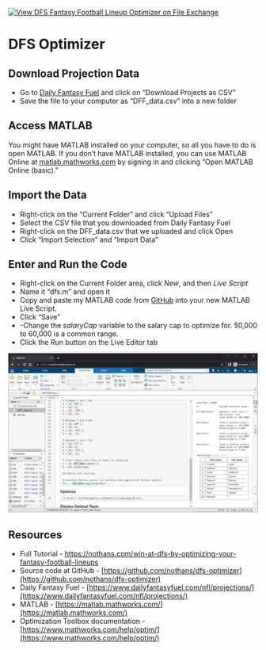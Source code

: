 [![View DFS Fantasy Football Lineup Optimizer on File Exchange](https://www.mathworks.com/matlabcentral/images/matlab-file-exchange.svg)](https://www.mathworks.com/matlabcentral/fileexchange/117835-dfs-fantasy-football-lineup-optimizer)

# DFS Optimizer

## Download Projection Data

* Go to [Daily Fantasy Fuel](https://www.dailyfantasyfuel.com/nfl/projections/) and click on “Download Projects as CSV”
* Save the file to your computer as “DFF_data.csv” into a new folder

## Access MATLAB

You might have MATLAB installed on your computer, so all you have to do is open MATLAB. If you don’t have MATLAB installed, you can use MATLAB Online at  [matlab.mathworks.com](https://matlab.mathworks.com/)  by signing in and clicking “Open MATLAB Online (basic).”

## Import the Data

- Right-click on the “Current Folder” and click “Upload Files”
- Select the CSV file that you downloaded from Daily Fantasy Fuel
- Right-click on the DFF_data.csv that we uploaded and click Open
- Click “Import Selection” and “Import Data”

## Enter and Run the Code

-   Right-click on the Current Folder area, click  _New_, and then  _Live Script_
- Name it “dfs.m” and open it
- Copy and paste my MATLAB code from [GitHub](https://github.com/nothans/dfs-optimizer/blob/main/dfs.m)  into your new MATLAB Live Script.
-   Click “Save”
- -Change the *salaryCap* variable to the salary cap to optimize for. 50,000 to 60,000 is a common range.
-   Click the *Run* button on the Live Editor tab

![Optimal DFS lineup using MATLAB](https://raw.githubusercontent.com/nothans/dfs-optimizer/main/optimal_dfs.jpg)

## Resources

-   Full Tutorial - https://nothans.com/win-at-dfs-by-optimizing-your-fantasy-football-lineups
- Source code at GitHub - [https://github.com/nothans/dfs-optimizer](https://github.com/nothans/dfs-optimizer)
-   Daily Fantasy Fuel - [https://www.dailyfantasyfuel.com/nfl/projections/](https://www.dailyfantasyfuel.com/nfl/projections/)
-   MATLAB - [https://matlab.mathworks.com/](https://matlab.mathworks.com/)
-   Optimization Toolbox documentation - [https://www.mathworks.com/help/optim/](https://www.mathworks.com/help/optim/)

